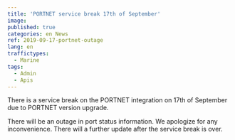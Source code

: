 ```yaml
---
title: 'PORTNET service break 17th of September'
image: 
published: true
categories: en News
ref: 2019-09-17-portnet-outage
lang: en
traffictypes:
  - Marine
tags:
  - Admin
  - Apis
---
```


There is a service break on the PORTNET integration on 17th of September due to PORTNET version upgrade.

There will be an outage in port status information. We apologize for any inconvenience. There will a further update after the service break is over.
